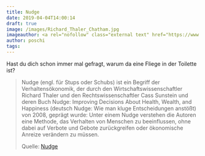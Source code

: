 ```yaml
---
title: Nudge
date: 2019-04-04T14:00:14
draft: true
image: /images/Richard_Thaler_Chatham.jpg
imageauthor: <a rel="nofollow" class="external text" href="https://www.flickr.com/people/chathamhouse/">Chatham House</a>
author: poschi
tags: 
---
```


Hast du dich schon immer mal gefragt, warum da eine Fliege in der Toilette ist?

> Nudge (engl. für Stups oder Schubs) ist ein Begriff der Verhaltensökonomik,
> der durch den Wirtschaftswissenschaftler Richard Thaler und den
> Rechtswissenschaftler Cass Sunstein und deren Buch Nudge: Improving Decisions
> About Health, Wealth, and Happiness (deutsch Nudge: Wie man kluge
> Entscheidungen anstößt) von 2008, geprägt wurde: Unter einem Nudge verstehen
> die Autoren eine Methode, das Verhalten von Menschen zu beeinflussen, ohne
> dabei auf Verbote und Gebote zurückgreifen oder ökonomische Anreize verändern
> zu müssen. 
>
> Quelle: [Nudge](https://de.wikipedia.org/wiki/Nudge)
